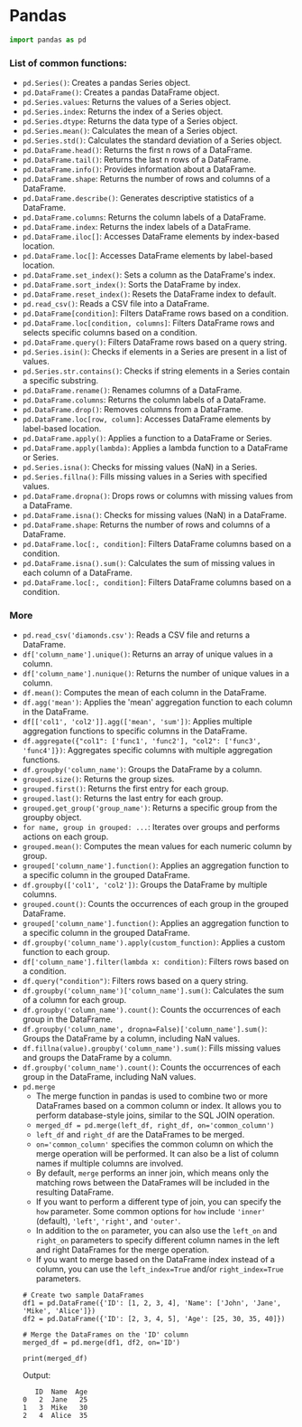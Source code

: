 # Pandas
```python
import pandas as pd
```

### List of common functions:
- `pd.Series()`: Creates a pandas Series object.
- `pd.DataFrame()`: Creates a pandas DataFrame object.
- `pd.Series.values`: Returns the values of a Series object.
- `pd.Series.index`: Returns the index of a Series object.
- `pd.Series.dtype`: Returns the data type of a Series object.
- `pd.Series.mean()`: Calculates the mean of a Series object.
- `pd.Series.std()`: Calculates the standard deviation of a Series object.
- `pd.DataFrame.head()`: Returns the first n rows of a DataFrame.
- `pd.DataFrame.tail()`: Returns the last n rows of a DataFrame.
- `pd.DataFrame.info()`: Provides information about a DataFrame.
- `pd.DataFrame.shape`: Returns the number of rows and columns of a DataFrame.
- `pd.DataFrame.describe()`: Generates descriptive statistics of a DataFrame.
- `pd.DataFrame.columns`: Returns the column labels of a DataFrame.
- `pd.DataFrame.index`: Returns the index labels of a DataFrame.
- `pd.DataFrame.iloc[]`: Accesses DataFrame elements by index-based location.
- `pd.DataFrame.loc[]`: Accesses DataFrame elements by label-based location.
- `pd.DataFrame.set_index()`: Sets a column as the DataFrame's index.
- `pd.DataFrame.sort_index()`: Sorts the DataFrame by index.
- `pd.DataFrame.reset_index()`: Resets the DataFrame index to default.
- `pd.read_csv()`: Reads a CSV file into a DataFrame.
- `pd.DataFrame[condition]`: Filters DataFrame rows based on a condition.
- `pd.DataFrame.loc[condition, columns]`: Filters DataFrame rows and selects specific columns based on a condition.
- `pd.DataFrame.query()`: Filters DataFrame rows based on a query string.
- `pd.Series.isin()`: Checks if elements in a Series are present in a list of values.
- `pd.Series.str.contains()`: Checks if string elements in a Series contain a specific substring.
- `pd.DataFrame.rename()`: Renames columns of a DataFrame.
- `pd.DataFrame.columns`: Returns the column labels of a DataFrame.
- `pd.DataFrame.drop()`: Removes columns from a DataFrame.
- `pd.DataFrame.loc[row, column]`: Accesses DataFrame elements by label-based location.
- `pd.DataFrame.apply()`: Applies a function to a DataFrame or Series.
- `pd.DataFrame.apply(lambda)`: Applies a lambda function to a DataFrame or Series.
- `pd.Series.isna()`: Checks for missing values (NaN) in a Series.
- `pd.Series.fillna()`: Fills missing values in a Series with specified values.
- `pd.DataFrame.dropna()`: Drops rows or columns with missing values from a DataFrame.
- `pd.DataFrame.isna()`: Checks for missing values (NaN) in a DataFrame.
- `pd.DataFrame.shape`: Returns the number of rows and columns of a DataFrame.
- `pd.DataFrame.loc[:, condition]`: Filters DataFrame columns based on a condition.
- `pd.DataFrame.isna().sum()`: Calculates the sum of missing values in each column of a DataFrame.
- `pd.DataFrame.loc[:, condition]`: Filters DataFrame columns based on a condition.

### More
- `pd.read_csv('diamonds.csv')`: Reads a CSV file and returns a DataFrame.
- `df['column_name'].unique()`: Returns an array of unique values in a column.
- `df['column_name'].nunique()`: Returns the number of unique values in a column.
- `df.mean()`: Computes the mean of each column in the DataFrame.
- `df.agg('mean')`: Applies the 'mean' aggregation function to each column in the DataFrame.
- `df[['col1', 'col2']].agg(['mean', 'sum'])`: Applies multiple aggregation functions to specific columns in the DataFrame.
- `df.aggregate({"col1": ['func1', 'func2'], "col2": ['func3', 'func4']})`: Aggregates specific columns with multiple aggregation functions.
- `df.groupby('column_name')`: Groups the DataFrame by a column.
- `grouped.size()`: Returns the group sizes.
- `grouped.first()`: Returns the first entry for each group.
- `grouped.last()`: Returns the last entry for each group.
- `grouped.get_group('group_name')`: Returns a specific group from the groupby object.
- `for name, group in grouped: ...`: Iterates over groups and performs actions on each group.
- `grouped.mean()`: Computes the mean values for each numeric column by group.
- `grouped['column_name'].function()`: Applies an aggregation function to a specific column in the grouped DataFrame.
- `df.groupby(['col1', 'col2'])`: Groups the DataFrame by multiple columns.
- `grouped.count()`: Counts the occurrences of each group in the grouped DataFrame.
- `grouped['column_name'].function()`: Applies an aggregation function to a specific column in the grouped DataFrame.
- `df.groupby('column_name').apply(custom_function)`: Applies a custom function to each group.
- `df['column_name'].filter(lambda x: condition)`: Filters rows based on a condition.
- `df.query("condition")`: Filters rows based on a query string.
- `df.groupby('column_name')['column_name'].sum()`: Calculates the sum of a column for each group.
- `df.groupby('column_name').count()`: Counts the occurrences of each group in the DataFrame.
- `df.groupby('column_name', dropna=False)['column_name'].sum()`: Groups the DataFrame by a column, including NaN values.
- `df.fillna(value).groupby('column_name').sum()`: Fills missing values and groups the DataFrame by a column.
- `df.groupby('column_name').count()`: Counts the occurrences of each group in the DataFrame, including NaN values.
- `pd.merge`  
    - The merge function in pandas is used to combine two or more DataFrames based on a common column or index. It allows you to perform database-style joins, similar to the SQL JOIN operation.
    - ```merged_df = pd.merge(left_df, right_df, on='common_column')```
    - `left_df` and `right_df` are the DataFrames to be merged.
    - `on='common_column'` specifies the common column on which the merge operation will be performed. It can also be a list of column names if multiple columns are involved.
    - By default, `merge` performs an inner join, which means only the matching rows between the DataFrames will be included in the resulting DataFrame.
    - If you want to perform a different type of join, you can specify the `how` parameter. Some common options for `how` include `'inner'` (default), `'left'`, `'right'`, and `'outer'`.
    - In addition to the `on` parameter, you can also use the `left_on` and `right_on` parameters to specify different column names in the left and right DataFrames for the merge operation.
    - If you want to merge based on the DataFrame index instead of a column, you can use the `left_index=True` and/or `right_index=True` parameters.      
  ```.python
  # Create two sample DataFrames
  df1 = pd.DataFrame({'ID': [1, 2, 3, 4], 'Name': ['John', 'Jane', 'Mike', 'Alice']})
  df2 = pd.DataFrame({'ID': [2, 3, 4, 5], 'Age': [25, 30, 35, 40]})
  
  # Merge the DataFrames on the 'ID' column
  merged_df = pd.merge(df1, df2, on='ID')
  
  print(merged_df)
  ```
  Output:
  ```   
     ID  Name  Age
  0   2  Jane   25
  1   3  Mike   30
  2   4  Alice  35
  ```
